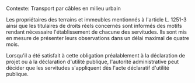 Contexte: Transport par câbles en milieu urbain

Les propriétaires des terrains et immeubles mentionnés à l'article L. 1251-3 ainsi que les titulaires de droits réels concernés sont informés des motifs rendant nécessaire l'établissement de chacune des servitudes. Ils sont mis en mesure de présenter leurs observations dans un délai maximal de quatre mois.

Lorsqu'il a été satisfait à cette obligation préalablement à la déclaration de projet ou à la déclaration d'utilité publique, l'autorité administrative peut décider que les servitudes s'appliquent dès l'acte déclaratif d'utilité publique.